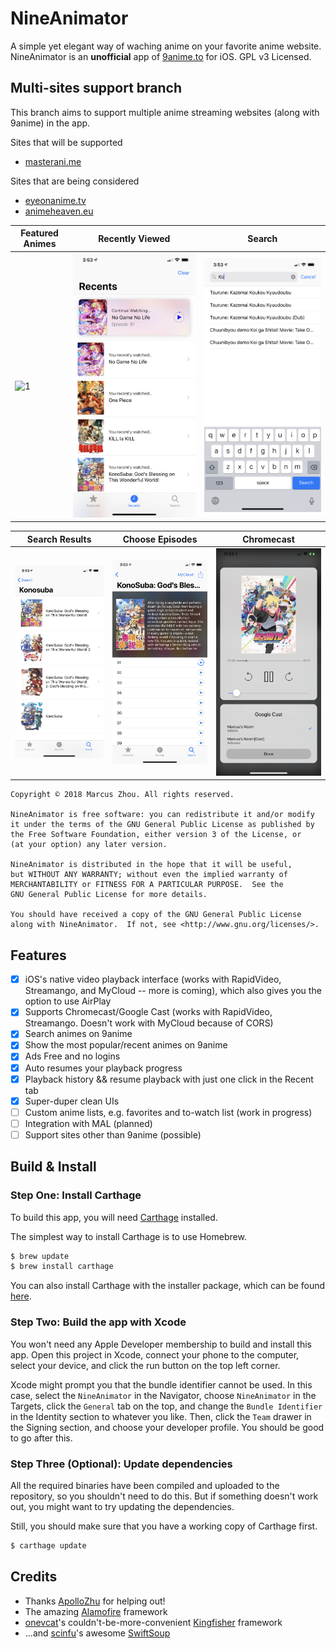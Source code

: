 NineAnimator
==========

A simple yet elegant way of waching anime on your favorite anime website.
NineAnimator is an **unofficial** app of [9anime.to](//9anime.to) for iOS. GPL
v3 Licensed.

## Multi-sites support branch

This branch aims to support multiple anime streaming websites (along with
9anime) in the app.

Sites that will be supported
* [masterani.me](//masterani.me)

Sites that are being considered
* [eyeonanime.tv](//eyeonanime.tv)
* [animeheaven.eu](//animeheaven.eu)

| Featured Animes | Recently Viewed | Search |
| ------------------- | ------------------- | -------- |
| ![1](Misc/screenshot_1.png) | ![2](Misc/screenshot_2.png) | ![3](Misc/screenshot_3.png) |

| Search Results | Choose Episodes | Chromecast |
| ----------------- | -------------------- | --------------- |
| ![4](Misc/screenshot_4.png) | ![5](Misc/screenshot_5.png) | ![6](Misc/screenshot_6.png) |
    
    Copyright © 2018 Marcus Zhou. All rights reserved.
    
    NineAnimator is free software: you can redistribute it and/or modify
    it under the terms of the GNU General Public License as published by
    the Free Software Foundation, either version 3 of the License, or
    (at your option) any later version.
    
    NineAnimator is distributed in the hope that it will be useful,
    but WITHOUT ANY WARRANTY; without even the implied warranty of
    MERCHANTABILITY or FITNESS FOR A PARTICULAR PURPOSE.  See the
    GNU General Public License for more details.
    
    You should have received a copy of the GNU General Public License
    along with NineAnimator.  If not, see <http://www.gnu.org/licenses/>.
    

## Features

- [x] iOS's native video playback interface (works with RapidVideo, Streamango, and MyCloud -- more is coming), which also gives you the option to use AirPlay
- [x] Supports Chromecast/Google Cast (works with RapidVideo, Streamango. Doesn't work with MyCloud because of CORS)
- [x] Search animes on 9anime
- [x] Show the most popular/recent animes on 9anime
- [x] Ads Free and no logins
- [x] Auto resumes your playback progress
- [x] Playback history && resume playback with just one click in the Recent tab
- [x] Super-duper clean UIs
- [ ] Custom anime lists, e.g. favorites and to-watch list (work in progress)
- [ ] Integration with MAL (planned)
- [ ] Support sites other than 9anime (possible)

## Build & Install

### Step One: Install Carthage

To build this app, you will need [Carthage](https://github.com/Carthage/Carthage#installing-carthage) installed.

The simplest way to install Carthage is to use Homebrew.

```sh
$ brew update
$ brew install carthage
```

You can also install Carthage with the installer package, which can be found
[here](https://github.com/Carthage/Carthage/releases).

### Step Two: Build the app with Xcode

You won't need any Apple Developer membership to build and install this app.
Open this project in Xcode, connect your phone to the computer, select your
device, and click the run button on the top left corner.

Xcode might prompt you that the bundle identifier cannot be used. In this case,
select the `NineAnimator` in the Navigator, choose `NineAnimator` in the Targets,
click the `General` tab on the top, and change the `Bundle Identifier` in the
Identity section to whatever you like. Then, click the `Team` drawer in the Signing
section, and choose your developer profile. You should be good to go after this.

### Step Three (Optional): Update dependencies

All the required binaries have been compiled and uploaded to the repository, so
you shouldn't need to do this. But if something doesn't work out, you might want
to try updating the dependencies.

Still, you should make sure that you have a working copy of Carthage first.

```sh
$ carthage update
```

## Credits

* Thanks [ApolloZhu](https://github.com/ApolloZhu) for helping out!
* The amazing [Alamofire](https://github.com/Alamofire/Alamofire) framework
* [onevcat](https://github.com/onevcat)'s couldn't-be-more-convenient [Kingfisher](https://github.com/onevcat/Kingfisher) framework
* ...and [scinfu](https://github.com/scinfu)'s awesome [SwiftSoup](https://github.com/scinfu/SwiftSoup)
